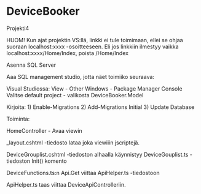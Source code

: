 # DeviceBooker
Projekti4

HUOM! Kun ajat projektin VS:llä, linkki ei tule toimimaan, ellei se ohjaa suoraan localhost:xxxx -osoitteeseen. Eli jos linkkiin ilmestyy vaikka localhost:xxxx/Home/Index, poista /Home/Index

Asenna SQL Server 

Aaa SQL management studio, jotta näet toimiiko seuraava:
  
Visual Studiossa: View - Other Windows - Package Manager Console
Valitse default project - valikosta DeviceBooker.Model

  Kirjoita:
    1) Enable-Migrations
    2) Add-Migrations Initial
    3) Update Database
  
Toiminta:

HomeController - Avaa viewin

_layout.cshtml 
-tiedosto lataa joka viewiiin jscriptejä.

DeviceGrouplist.cshtml
-tiedoston alhaalla käynnistyy DeviceGouplist.ts -tiedoston Init() komento

DeviceFunctions.ts:n Api.Get viittaa ApiHelper.ts -tiedostoon

ApiHelper.ts taas viittaa DeviceApiControlleriin.
